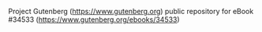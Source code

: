 Project Gutenberg (https://www.gutenberg.org) public repository for eBook #34533 (https://www.gutenberg.org/ebooks/34533)
